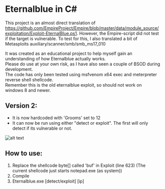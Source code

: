 # Eternalblue in C#

This project is an almost direct translation of https://github.com/EmpireProject/Empire/blob/master/data/module_source/exploitation/Exploit-EternalBlue.ps1. However, the Empire-script did not test if the target is vulnerable. To test for this, I also translated a bit of Metasploits auxiliary/scanner/smb/smb_ms17_010

It was created as an educational project to help myself gain an understanding of how Eternalblue actually works.  
Please do use at your own risk, as I have also seen a couple of BSOD during development.  
The code has only been tested using msfvenom x64 exec and meterpreter reverse shell shellcode.  
Remember this is the old eternalblue exploit, so should not work on windows 8 and newer. 

## Version 2: 
* It is now hardcoded with 'Grooms' set to 12
* It can now be run using either "detect or exploit". The first will only detect if its vulnerable or not. 

![alt text](https://github.com/povlteksttv/Eternalblue/blob/master/img/Eternalblue.PNG?raw=true)

## How to use: 
1) Replace the shellcode byte[] called 'buf' in Exploit (line 623) (The current shellcode just starts notepad.exe (as system))
2) Compile
3) Eternalblue.exe [detect/exploit] [ip]
